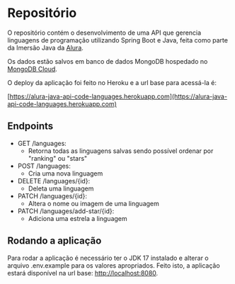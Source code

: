 # Repositório

O repositório contém o desenvolvimento de uma API que gerencia linguagens de programação utilizando Spring Boot e Java, feita como parte da Imersão Java da [Alura](https://www.alura.com.br).

Os dados estão salvos em banco de dados MongoDB hospedado no [MongoDB Cloud](https://cloud.mongodb.com).

O deploy da aplicação foi feito no Heroku e a url base para acessá-la é:

[https://alura-java-api-code-languages.herokuapp.com](https://alura-java-api-code-languages.herokuapp.com)

## Endpoints

- GET /languages:
  - Retorna todas as linguagens salvas sendo possível ordenar por "ranking" ou "stars"
- POST /languages:
  - Cria uma nova linguagem
- DELETE /languages/{id}:
  - Deleta uma linguagem
- PATCH /languages/{id}:
  - Altera o nome ou imagem de uma linguagem
- PATCH /languages/add-star/{id}:
  - Adiciona uma estrela a linguagem

## Rodando a aplicação

Para rodar a aplicação é necessário ter o JDK 17 instalado e alterar o arquivo .env.example para os valores apropriados.
Feito isto, a aplicação estará disponível na url base: [http://localhost:8080](http://localhost:8080).
